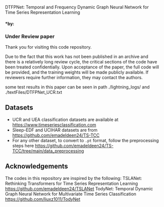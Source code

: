 DTFPNet: Temporal and Frequency Dynamic Graph Neural Network for Time Series Representation Learning
#### *by: 
### Under Review paper

Thank you for visiting this code repository.

Due to the fact that this work has not been published in an archive and there is a relatively long review cycle, 
the critical sections of the code have been treated confidentially. Upon acceptance of the paper, 
the full code will be provided, and the training weights will be made publicly available. If reviewers require further information, 
they may contact the authors.

some test results in this paper can be seen in path ./lightning_logs/    and  ./textFiles/DTFPNet_UCR.txt

## Datasets
- UCR and UEA classification datasets are available at https://www.timeseriesclassification.com
- Sleep-EDF and UCIHAR datasets are from https://github.com/emadeldeen24/TS-TCC
- For any other dataset, to convert to `.pt` format, follow the preprocessing steps here https://github.com/emadeldeen24/TS-TCC/tree/main/data_preprocessing


## Acknowledgements
The codes in this repository are inspired by the following:
TSLANet: Rethinking Transformers for Time Series Representation Learning https://github.com/emadeldeen24/TSLANet
TodyNet: Temporal Dynamic Graph Neural Network for Multivariate Time Series Classification https://github.com/liuxz1011/TodyNet